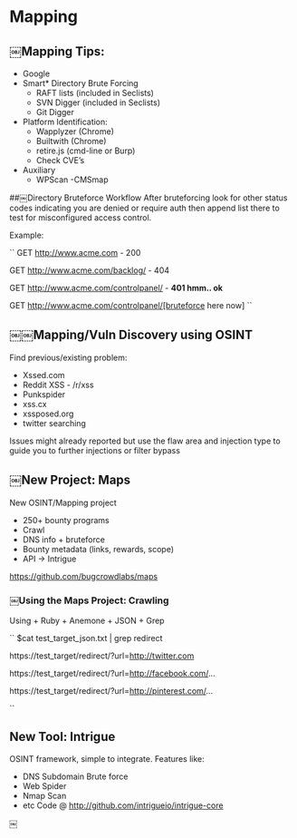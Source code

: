# Mapping

## ￼Mapping Tips:
- Google
- Smart* Directory Brute Forcing
  - RAFT lists (included in Seclists)
  - SVN Digger (included in Seclists)
  -  Git Digger
- Platform Identification:
  - Wapplyzer (Chrome)
  - Builtwith (Chrome)
  - retire.js (cmd-line or Burp)
  - Check CVE’s
- Auxiliary
  - WPScan
  -CMSmap

##￼Directory Bruteforce Workflow
After bruteforcing look for other status codes indicating you are denied or require auth then append list there to test for misconfigured access control.

Example:

``
GET http://www.acme.com - 200

GET http://www.acme.com/backlog/ - 404

GET http://www.acme.com/controlpanel/ - **401 hmm.. ok**

GET http://www.acme.com/controlpanel/[bruteforce here now]
``

## ￼￼Mapping/Vuln Discovery using OSINT
Find previous/existing problem:
- Xssed.com
- Reddit XSS - /r/xss
- Punkspider
- xss.cx
- xssposed.org
- twitter searching

Issues might already reported but use the flaw area and injection type to guide you to further injections or filter bypass

## ￼New Project: Maps
New OSINT/Mapping project
- 250+ bounty programs
- Crawl
- DNS info + bruteforce
- Bounty metadata (links, rewards, scope)
- API -> Intrigue

https://github.com/bugcrowdlabs/maps

### ￼Using the Maps Project: Crawling
Using + Ruby + Anemone + JSON + Grep

``
$cat test_target_json.txt | grep redirect

https://test_target/redirect/?url=http://twitter.com


https://test_target/redirect/?url=http://facebook.com/...


https://test_target/redirect/?url=http://pinterest.com/...

``


## New Tool: Intrigue
OSINT framework, simple to integrate. Features like:
- DNS Subdomain Brute force
- Web Spider
- Nmap Scan
- etc
Code @ http://github.com/intrigueio/intrigue-core


￼
